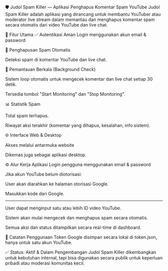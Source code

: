🛡️ Judol Spam Killer — Aplikasi Penghapus Komentar Spam YouTube
Judol Spam Killer adalah aplikasi yang dirancang untuk membantu YouTuber atau moderator live stream dalam memantau dan menghapus komentar spam secara otomatis dari video YouTube dan live chat.

🚀 Fitur Utama
✅ Autentikasi Aman
Login menggunakan akun email & password 

🧹 Penghapusan Spam Otomatis

Deteksi spam di komentar YouTube dan live chat.

🔄 Pemantauan Berkala (Background Check)

Sistem loop otomatis untuk mengecek komentar dan live chat setiap 30 detik.

Tersedia tombol "Start Monitoring" dan "Stop Monitoring".

📊 Statistik Spam

Total spam terhapus.

Riwayat aksi terakhir (komentar yang dihapus, kesalahan, info sistem).

🌐 Interface Web & Desktop

Akses melalui antarmuka website

Dikemas juga sebagai aplikasi desktop.


⚙️ Alur Kerja Aplikasi
Login pengguna menggunakan email & password 

Jika akun YouTube belum diotorisasi:

User akan diarahkan ke halaman otorisasi Google.

Masukkan kode dari Google.

------------------------------

User dapat menginput satu atau lebih ID video YouTube.

Sistem akan mulai mengecek dan menghapus spam secara otomatis.

Semua aksi dan status ditampilkan secara real-time di dashboard.


📝 Catatan Penggunaan
Token Google disimpan secara lokal di token.json, hanya untuk satu akun YouTube.

✅ Status: Aktif & Dalam Pengembangan
Judol Spam Killer dikembangkan untuk kebutuhan internal, tapi bisa digunakan secara publik untuk keperluan pribadi atau moderasi komunitas kecil.

